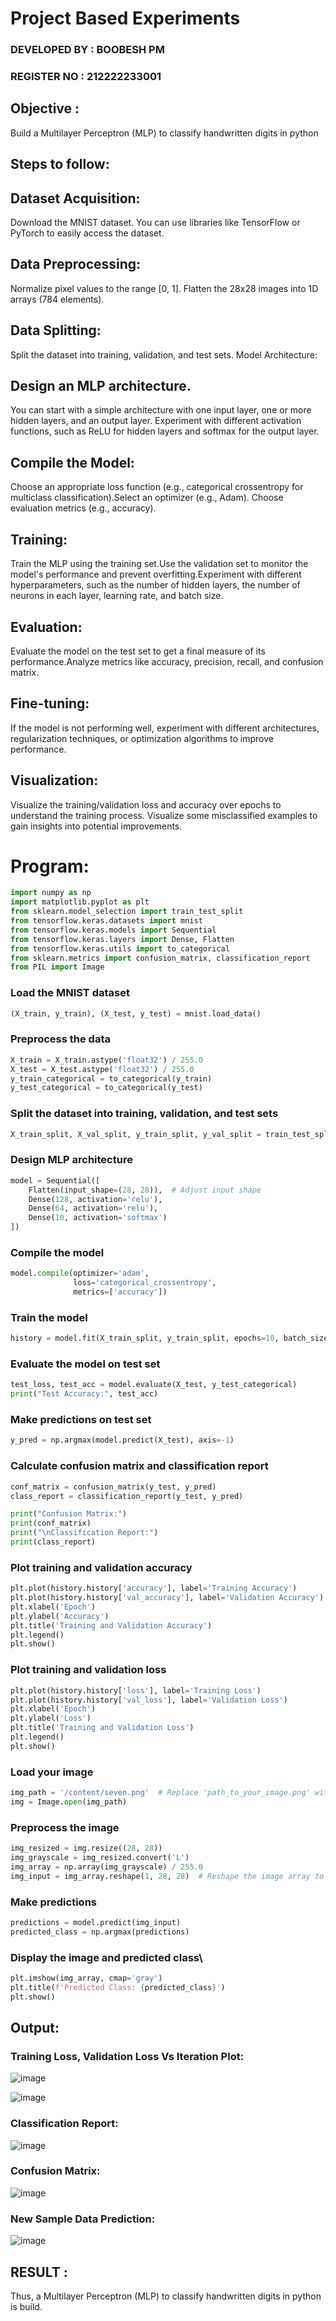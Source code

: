 # Project Based Experiments

### DEVELOPED BY : BOOBESH PM
### REGISTER NO : 212222233001

## Objective :
 Build a Multilayer Perceptron (MLP) to classify handwritten digits in python
 
## Steps to follow:
## Dataset Acquisition:
Download the MNIST dataset. You can use libraries like TensorFlow or PyTorch to easily access the dataset.
## Data Preprocessing:
Normalize pixel values to the range [0, 1].
Flatten the 28x28 images into 1D arrays (784 elements).
## Data Splitting:

Split the dataset into training, validation, and test sets.
Model Architecture:
## Design an MLP architecture. 
You can start with a simple architecture with one input layer, one or more hidden layers, and an output layer.
Experiment with different activation functions, such as ReLU for hidden layers and softmax for the output layer.
## Compile the Model:
Choose an appropriate loss function (e.g., categorical crossentropy for multiclass classification).Select an optimizer (e.g., Adam).
Choose evaluation metrics (e.g., accuracy).
## Training:
Train the MLP using the training set.Use the validation set to monitor the model's performance and prevent overfitting.Experiment with different hyperparameters, such as the number of hidden layers, the number of neurons in each layer, learning rate, and batch size.
## Evaluation:

Evaluate the model on the test set to get a final measure of its performance.Analyze metrics like accuracy, precision, recall, and confusion matrix.
## Fine-tuning:
If the model is not performing well, experiment with different architectures, regularization techniques, or optimization algorithms to improve performance.
## Visualization:
Visualize the training/validation loss and accuracy over epochs to understand the training process. Visualize some misclassified examples to gain insights into potential improvements.

# Program:
```python
import numpy as np
import matplotlib.pyplot as plt
from sklearn.model_selection import train_test_split
from tensorflow.keras.datasets import mnist
from tensorflow.keras.models import Sequential
from tensorflow.keras.layers import Dense, Flatten
from tensorflow.keras.utils import to_categorical
from sklearn.metrics import confusion_matrix, classification_report
from PIL import Image
```
### Load the MNIST dataset
```py
(X_train, y_train), (X_test, y_test) = mnist.load_data()
```
### Preprocess the data
```py
X_train = X_train.astype('float32') / 255.0
X_test = X_test.astype('float32') / 255.0
y_train_categorical = to_categorical(y_train)
y_test_categorical = to_categorical(y_test)
```

### Split the dataset into training, validation, and test sets
```py
X_train_split, X_val_split, y_train_split, y_val_split = train_test_split(X_train, y_train_categorical, test_size=0.1, random_state=42)
```

### Design MLP architecture
```py
model = Sequential([
    Flatten(input_shape=(28, 28)),  # Adjust input shape
    Dense(128, activation='relu'),
    Dense(64, activation='relu'),
    Dense(10, activation='softmax')
])
```
### Compile the model
```py
model.compile(optimizer='adam',
              loss='categorical_crossentropy',
              metrics=['accuracy'])
```
### Train the model
```py
history = model.fit(X_train_split, y_train_split, epochs=10, batch_size=128, validation_data=(X_val_split, y_val_split))
```
### Evaluate the model on test set
```py
test_loss, test_acc = model.evaluate(X_test, y_test_categorical)
print("Test Accuracy:", test_acc)
```
### Make predictions on test set
```py
y_pred = np.argmax(model.predict(X_test), axis=-1)
```
### Calculate confusion matrix and classification report
```py
conf_matrix = confusion_matrix(y_test, y_pred)
class_report = classification_report(y_test, y_pred)

print("Confusion Matrix:")
print(conf_matrix)
print("\nClassification Report:")
print(class_report)
```
### Plot training and validation accuracy
```py
plt.plot(history.history['accuracy'], label='Training Accuracy')
plt.plot(history.history['val_accuracy'], label='Validation Accuracy')
plt.xlabel('Epoch')
plt.ylabel('Accuracy')
plt.title('Training and Validation Accuracy')
plt.legend()
plt.show()
```
### Plot training and validation loss
```py
plt.plot(history.history['loss'], label='Training Loss')
plt.plot(history.history['val_loss'], label='Validation Loss')
plt.xlabel('Epoch')
plt.ylabel('Loss')
plt.title('Training and Validation Loss')
plt.legend()
plt.show()
```
### Load your image
```py
img_path = '/content/seven.png'  # Replace 'path_to_your_image.png' with the path to your image file
img = Image.open(img_path)
```
### Preprocess the image
```py
img_resized = img.resize((28, 28))
img_grayscale = img_resized.convert('L')
img_array = np.array(img_grayscale) / 255.0
img_input = img_array.reshape(1, 28, 28)  # Reshape the image array to match the model's input shape
```
### Make predictions
```py
predictions = model.predict(img_input)
predicted_class = np.argmax(predictions)
```
### Display the image and predicted class\
```py
plt.imshow(img_array, cmap='gray')
plt.title(f'Predicted Class: {predicted_class}')
plt.show()
```
## Output:
### Training Loss, Validation Loss Vs Iteration Plot:
![image](https://github.com/user-attachments/assets/66abd7bc-30db-4e49-aad3-dc9b1b6e3416)

![image](https://github.com/user-attachments/assets/965410d0-c55d-4580-9d0a-2431c4457412)

### Classification Report:
![image](https://github.com/user-attachments/assets/7433a4ad-766c-4f24-a36c-a3d827d67a1d)

### Confusion Matrix:
![image](https://github.com/user-attachments/assets/79dc1b8b-4971-42c0-8b99-ad27485da1ed)

### New Sample Data Prediction:
![image](https://github.com/user-attachments/assets/6f85d80e-4456-4cfa-aa1f-d6b5e95cf4f9)

## RESULT :
Thus, a Multilayer Perceptron (MLP) to classify handwritten digits in python is build.
